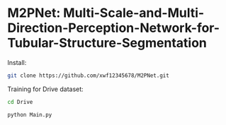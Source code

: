 # M2PNet: Multi-Scale-and-Multi-Direction-Perception-Network-for-Tubular-Structure-Segmentation
Install: <br>
```bash
git clone https://github.com/xwf12345678/M2PNet.git
```
Training for Drive dataset: <br>
```bash
cd Drive
```
```bash
python Main.py
```
